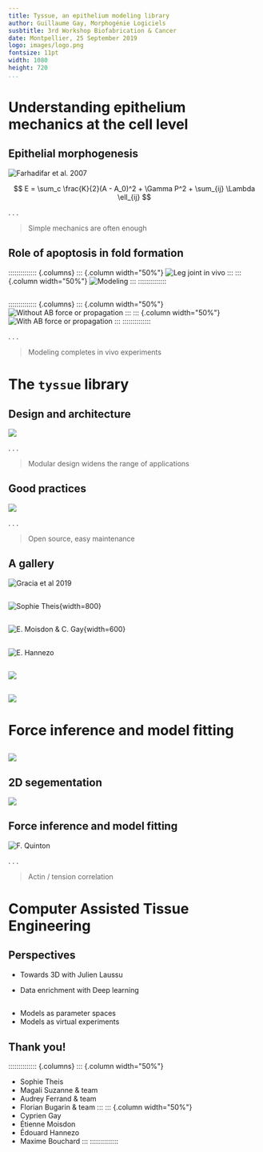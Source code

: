 ```yaml
---
title: Tyssue, an epithelium modeling library
author: Guillaume Gay, Morphogénie Logiciels
susbtitle: 3rd Workshop Biofabrication & Cancer
date: Montpellier, 25 September 2019
logo: images/logo.png
fontsize: 11pt
width: 1080
height: 720
...
```



# Understanding epithelium mechanics at the cell level

## Epithelial morphogenesis

![Farhadifar et al. 2007](images/epithelium.png "Drosophila embryo ectoderm")

$$ E = \sum_c \frac{K}{2}(A - A_0)^2 + \Gamma P^2 + \sum_{ij} \Lambda \ell_{ij} $$

. . .

> Simple mechanics are often  enough

## Role of apoptosis in fold formation

:::::::::::::: {.columns}
::: {.column width="50%"}
![](images/apical_vue_in_vivo.gif "Leg joint in vivo")
:::
::: {.column width="50%"}
![](images/leg_joint.png "Modeling")
:::
::::::::::::::

##

:::::::::::::: {.columns}
::: {.column width="50%"}
![Without AB force or propagation](images/fold_00_small.gif "Without apical-basal force")
:::
::: {.column width="50%"}
![With AB force or propagation](images/fold_12_small.gif "With apical-basal force")
:::
::::::::::::::

. . .

> Modeling completes in vivo experiments


# The `tyssue` library

## Design and architecture

![](images/data_model.png)

. . .


> Modular design widens the range of applications

## Good practices

![](images/tyssue_gh.png)

. . .

> Open source, easy maintenance

## A gallery

![Gracia et al 2019](images/ellipsoid.png)

##


![Sophie Theis](images/fold_ellipsoid.gif){width=800}

##

![E. Moisdon & C. Gay](images/rheology.gif){width=600}


##

![E. Hannezo](images/organoid.png)

##

![](images/fails.png)

##

![](images/comp_silico_vivo.png)

# Force inference and model fitting


##

![](images/data2model.png)


## 2D segementation

![](images/segmentation.png)


## Force inference and model fitting

![F. Quinton](images/segmented.png)


. . .


> Actin / tension correlation



# Computer Assisted Tissue Engineering

## Perspectives

* Towards 3D with Julien Laussu


* Data enrichment with Deep learning


##

* Models as parameter spaces
* Models as virtual experiments


## Thank you!

:::::::::::::: {.columns}
::: {.column width="50%"}
* Sophie Theis
* Magali Suzanne & team
* Audrey Ferrand & team
* Florian Bugarin & team
:::
::: {.column width="50%"}
* Cyprien Gay
* Étienne Moisdon
* Édouard Hannezo
* Maxime Bouchard
:::
::::::::::::::
